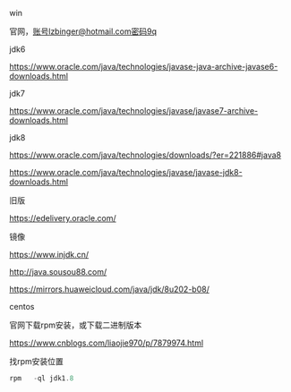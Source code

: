 win

官网，账号lzbinger@hotmail.com密码9q

jdk6

https://www.oracle.com/java/technologies/javase-java-archive-javase6-downloads.html

jdk7

https://www.oracle.com/java/technologies/javase/javase7-archive-downloads.html

jdk8

https://www.oracle.com/java/technologies/downloads/?er=221886#java8

https://www.oracle.com/java/technologies/javase/javase-jdk8-downloads.html

旧版

https://edelivery.oracle.com/



镜像

https://www.injdk.cn/

http://java.sousou88.com/

https://mirrors.huaweicloud.com/java/jdk/8u202-b08/





centos

官网下载rpm安装，或下载二进制版本

https://www.cnblogs.com/liaojie970/p/7879974.html

找rpm安装位置

```javascript
rpm   -ql jdk1.8
```





